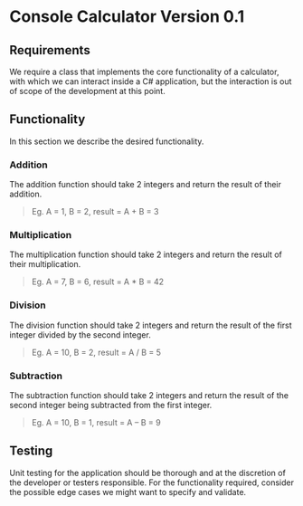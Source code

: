 # Console Calculator Version 0.1

## Requirements
We require a class that implements the core functionality of a calculator, with which we can interact inside a C# application, but the interaction is out of scope of the development at this point.

## Functionality
In this section we describe the desired functionality.

### Addition
The addition function should take 2 integers and return the result of their addition.
 > Eg. A = 1, B = 2, result = A + B = 3
### Multiplication
The multiplication function should take 2 integers and return the result of their multiplication.
> Eg. A = 7, B = 6, result = A * B = 42
### Division
The division function should take 2 integers and return the result of the first integer divided by the second integer.
> Eg. A = 10, B = 2, result = A / B = 5
### Subtraction
The subtraction function should take 2 integers and return the result of the second integer being subtracted from the first integer.
> Eg. A = 10, B = 1, result = A – B = 9

## Testing
Unit testing for the application should be thorough and at the discretion of the developer or testers responsible. For the functionality required, consider the possible edge cases we might want to specify and validate.
